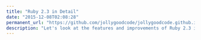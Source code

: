 ```yaml
---
title: "Ruby 2.3 in Detail"
date: "2015-12-08T02:08:28"
permanent_url: "https://github.com/jollygoodcode/jollygoodcode.github.io/issues/13"
description: "Let's look at the features and improvements of Ruby 2.3 in detail, together with benchmark information."
---
```

